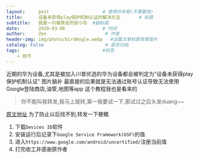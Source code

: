 ```yaml
---
layout:     post                    # 使用的布局(不需要改)
title:      设备未获得play保护机制认证的解决方法       # 标题
subtitle:   我是一只被禁足的安小鸟  #副标题
date:       2020-03-06              # 时间
author:     Zen                      # 作者
header-img: img/photo/birdAngle.webp   #这篇文章标题背景图片
catalog: False                       # 是否归档
tags:                               #标签
    - 技巧
---
```

近期的华为设备,尤其是被加入川普优选的华为设备都会被判定为"设备未获得play保护机制认证"
图片脑补
最直接的后果就是无法通过账号认证导致无法使用Google登陆商店,油管,地图等app
这个教程我也是看来的
>你不能叫我转发,我马上就转,第一我要试一下,那试过之后头发duang~~

[原文地址](https://club.huawei.com/thread-22859726-1-5.html)
为了防止以后找不到,转发一下梗概
1. 下载`Devices ID`软件
2. 安装运行后记录下`Google Service Framework(GSF)`的值
3. 进入`https://www.google.com/android/uncertified/`注册当前值
4. 打完收工并感谢原作者
